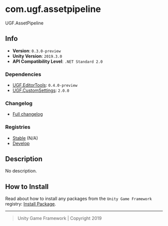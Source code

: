 # com.ugf.assetpipeline

UGF.AssetPipeline

## Info

- **Version**: `0.3.0-preview`
- **Unity Version**: `2019.3.0`
- **API Compatibility Level**: `.NET Standard 2.0`

### Dependencies

- [UGF.EditorTools](https://github.com/unity-game-framework/ugf-editortools): `0.4.0-preview`
- [UGF.CustomSettings](https://github.com/unity-game-framework/ugf-customsettings): `2.0.0`

### Changelog

- [Full changelog][1]

### Registries

- [Stable][2] (N/A)
- [Develop][3]

## Description

No description.

## How to Install

Read about how to install any packages from the `Unity Game Framework` registry: [Install Package][4].

---
> Unity Game Framework | Copyright 2019

[1]: changelog.md
[2]: https://bintray.com/unity-game-framework/stable/com.ugf.assetpipeline
[3]: https://bintray.com/unity-game-framework/dev/com.ugf.assetpipeline
[4]: https://github.com/unity-game-framework/ugf-documentation/wiki/Install-Package
